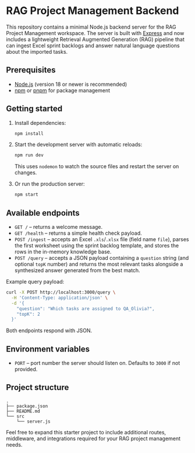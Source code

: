 # RAG Project Management Backend

This repository contains a minimal Node.js backend server for the RAG Project Management workspace. The server is built with [Express](https://expressjs.com/) and now includes a lightweight Retrieval Augmented Generation (RAG) pipeline that can ingest Excel sprint backlogs and answer natural language questions about the imported tasks.

## Prerequisites

- [Node.js](https://nodejs.org/) (version 18 or newer is recommended)
- [npm](https://www.npmjs.com/) or [pnpm](https://pnpm.io/) for package management

## Getting started

1. Install dependencies:

   ```bash
   npm install
   ```

2. Start the development server with automatic reloads:

   ```bash
   npm run dev
   ```

   This uses `nodemon` to watch the source files and restart the server on changes.

3. Or run the production server:

   ```bash
   npm start
   ```

## Available endpoints

- `GET /` – returns a welcome message.
- `GET /health` – returns a simple health check payload.
- `POST /ingest` – accepts an Excel `.xls`/`.xlsx` file (field name `file`), parses the first worksheet using the sprint backlog template, and stores the rows in the in-memory knowledge base.
- `POST /query` – accepts a JSON payload containing a `question` string (and optional `topK` number) and returns the most relevant tasks alongside a synthesized answer generated from the best match.

Example query payload:

```bash
curl -X POST http://localhost:3000/query \
  -H 'Content-Type: application/json' \
  -d '{
    "question": "Which tasks are assigned to QA_Olivia?",
    "topK": 2
  }'
```

Both endpoints respond with JSON.

## Environment variables

- `PORT` – port number the server should listen on. Defaults to `3000` if not provided.

## Project structure

```
.
├── package.json
├── README.md
└── src
    └── server.js
```

Feel free to expand this starter project to include additional routes, middleware, and integrations required for your RAG project management needs.
